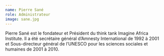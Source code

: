 ```yaml
---
name: Pierre Sané
role: Administrateur
image: sane.jpg
---
```


Pierre Sané est le fondateur et Président du think tank Imagine Africa Institute. Il a été secrétaire général d’Amnesty International de 1992 à 2001 et Sous-directeur général de l’UNESCO pour les sciences sociales et humaines de 2001 à 2010.
